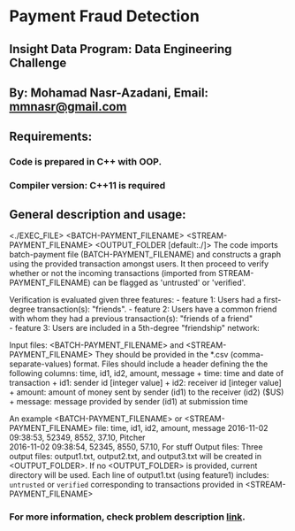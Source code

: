 # Payment Fraud Detection
## Insight Data Program: Data Engineering Challenge
## By: Mohamad Nasr-Azadani, Email: mmnasr@gmail.com

## Requirements: 
### Code is prepared in C++ with OOP.
### Compiler version: C++11 is required

## General description and usage:

<./EXEC_FILE>   <BATCH-PAYMENT_FILENAME> <STREAM-PAYMENT_FILENAME> <OUTPUT_FOLDER [default:./]>
The code imports batch-payment file (BATCH-PAYMENT_FILENAME) and constructs a graph using the provided transaction amongst users.
It then proceed to verify whether or not the incoming transactions (imported from STREAM-PAYMENT_FILENAME) can be flagged as 'untrusted' or 'verified'.

Verification is evaluated given three features: 
    - feature 1: Users had a first-degree transaction(s): \"friends\". 
    - feature 2: Users have a common friend with whom they had a previous transaction(s): \"friends of a friend\"  
    - feature 3: Users are included in a 5th-degree \"friendship\" network: 
            
Input files: <BATCH-PAYMENT_FILENAME> and <STREAM-PAYMENT_FILENAME>
      They should be provided in the *.csv (comma-separate-values) format.
      Files should include a header defining the the following columns: 
               time, id1, id2, amount, message 
               + time: time and date of transaction 
               + id1: sender id [integer value] 
               + id2: receiver id [integer value] 
               + amount: amount of money sent by sender (id1) to the receiver (id2) ($US)
               + message: message provided by sender (id1) at submission time 

An example <BATCH-PAYMENT_FILENAME> or <STREAM-PAYMENT_FILENAME> file:
        time, id1, id2, amount, message 
        2016-11-02 09:38:53, 52349, 8552, 37.10, Pitcher  
        2016-11-02 09:38:54, 52345, 8550, 57.10, For stuff 
Output files: 
        Three output files: output1.txt, output2.txt, and output3.txt will be created in <OUTPUT_FOLDER>.
        If no <OUTPUT_FOLDER> is provided, current directory will be used.
        Each line of output1.txt (using feature1) includes: 
            `untrusted` or `verified` corresponding to transactions provided in <STREAM-PAYMENT_FILENAME>

### For more information, check problem description [link](https://github.com/InsightDataScience/digital-wallet/blob/master/README.md).

